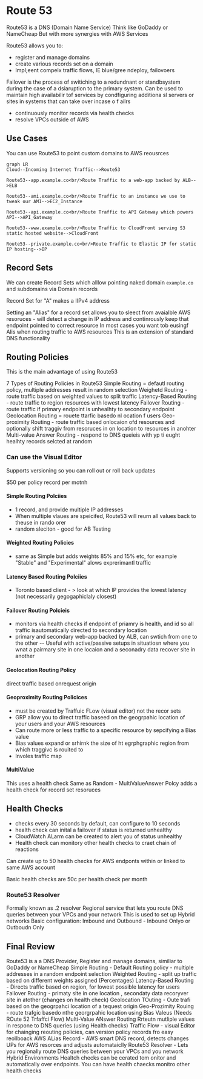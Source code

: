 # Route 53

Route53 is a DNS (Domain Name Service)
Think like GoDaddy or NameCheap
But with more synergies with AWS Services

Route53 allows you to:

- register and manage domains
- create various records set on a domain
- Impl;eent compelx traffic flows, IE blue/gree ndeploy, failovoers

Failover is the process of switiching to a redundnant or standbsystem during the case of a dsiaruption to the primary system. Can be used to maintain high availabilir tof services by condfiguring additiona sl servers or sites in systems that can take over incase o f ailrs

- continuously monitor records via health checks
- resolve VPCs outside of AWS

## Use Cases

You can use Route53 to point custom domains to AWS reousrces

```mermaid
graph LR
Cloud--Incoming Internet Traffic-->Route53

Route53--app.example.co<br/>Route Traffic to a web-app backed by ALB-->ELB

Route53--ami.example.co<br/>Route Traffic to an instance we use to tweak our AMI-->EC2_Instance

Route53--api.example.co<br/>Route Traffic to API Gateway which powers API-->API_Gateway

Route53--www.example.co<br/>Route Traffic to CloudFront serving S3 static hosted website-->CloudFront

Route53--private.example.co<br/>Route Traffic to Elastic IP for static IP hosting-->IP
```

## Record Sets

We can create Record Sets which alllow pointing naked domain `example.co` and subdomains via Domain records

Record Set for "A" makes a  IIPv4 address

Setting an "Alias" for a record set allows you to sleect from avaialble AWS resoruces - will detect a change in IP address and continrously keep that endpoint pointed to correct resource
In most cases you want tob eusingf Alis when routing traffic to AWS resources
This is an extension of standard DNS functionality

## Routing Policies

This is the main advantage of using Route53

7 Types of Routing Policies in Route53
Simple Routing = defautl routing policy, multiple addresses result in random selection
Weighetd Routing - route traffic based on weighted values to split traffic
Latency-Based Routing - route traffic to region resources with lowest latency
Failover Routing - route traffic if primary endpoint is unhealhty to secondary endpoint
Geolocation Routing = rouete ttarfic basedo nl ocation f users
Geo-proximity Routing - route traffic based onlocaion ofd resources and optionally shift traggiv from resoruces in on location to resources in anohter
Multi-value Answer Routing - respond to DNS queieis with yp ti eught healhty records selcted at random

### Can use the Visual Editor

Supports versioning  so you can roll out or roll back updates

$50 per policy record per motnh

#### Simple Routing Polciies

- 1 record, and provide multiple IP addresses
- When multiple vlaues are speicifed, Route53 will reurn all values back to theuse in rando orer
- random sleciton - good for AB Testing

#### Weighted Routing Policies

- same as Simple but adds weights 85% and 15% etc, for example "Stable" and "Experimental" alows exprerimantl traffic

#### Latency Based Routing Polciies

- Toronto based client - > look at which IP provides the lowest latency (not necessarily gegogaphiclaly closest)

#### Failover Routing Polcieis

- monitors via health checks if endpoint of priamry is health, and id so all traffic isautomatically directed to secondary location
- primary and secondary web-app backed by ALB, can swtich from one to the other
-- Useful with active/passive setups in situatiosn where you wnat a pairmary site in one locaion and a seconadry data recover site in another

#### Geolocation Routing Policy

direct traffic based onrequest origin

#### Geoproximity Routing Policices

- must be created by Traffuic FLow (visual editor) not the recor sets
- GRP allow you to direct traffic baseed on the geogrpahic location of your users and your AWS resources
- Can route more or less traffic to a specific resource by sepcifying a Bias value
- Bias values expand or srhirnk the size of ht egrphgraphic region from which traggivc is rouited to
- Involes traffic map

#### MultiValue

This uses a health check
Same as Random - MultiValueAnswer Polcy adds a health check for record set resoruces

## Health Checks

- checks every 30 seconds by default, can configure to 10 seconds
- health check can inital a failover if status is returned unhealthy
- CloudWatch ALarm can be created to alert you of status unhealthy
- Health check can monitory other health checks to craet chain of reactions

Can create up to 50 health checks for AWS endponts within or linked to same AWS account

Basic health checks are 50c per health check per month


### Route53 Resolver
Formally known as .2 resolver
Regional service that lets you route DNS queries between your VPCs and your network
This is used to set up Hybrid networks
Basic configuration: Imbound and Outbound - Inbound Onlyo or Outboudn Only


## Final Review
Route53 is a a DNS Provider, Register and manage domains, similiar to GoDaddy or NameCheap
Simple Routing - Default Routing policy - multiple addresses in a random endpoint selection
Weighted Routing - split up traffic based on different weights assigned (Percentages)
Latency-Based Routing - Directs traffic based on region, for lowest possible latency for users
Failover Routing - primaty site in one location , secondaty data recoryver site in atother (changes on health check)
Geolocation TOuting - Oute trafi based on the geogrpahci location of a tequest origin
Geo-Prozimity Rouing - route trafgic basedo nthe georgrpahic location using Bias Valeus (Needs ROute 52 Trfaffci Flow)
Multi-Value ANswer Routing  Rrteutn mutliple values in respone to DNS queries (using Health checks)
Traffic Flow - visual Editor  for chainging reouting policies, can version policy records fro easy reollboack
AWS ALias Record - AWS smart DNS record, detects changes UPs for AWS resorces and adjusts automataiclly
Route53 Resolver - Lets you regionally route DNS queries between your VPCs and you network Hybrid Environments
Healtch checks can be cerated tom onitor and automatically over endpoints. You can have health chaecks monitro other health checks
